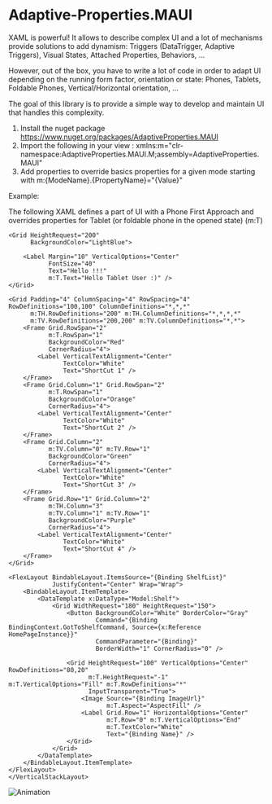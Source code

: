 # Adaptive-Properties.MAUI

XAML is powerful! It allows to describe complex UI and a lot of mechanisms provide solutions to add dynamism: Triggers (DataTrigger, Adaptive Triggers), Visual States, Attached Properties, Behaviors, ...

However, out of the box, you have to write a lot of code in order to adapt UI depending on the running form factor, orientation or state: Phones, Tablets, Foldable Phones, Vertical/Horizontal orientation, ...

The goal of this library is to provide a simple way to develop and maintain UI that handles this complexity.

1) Install the nuget package https://www.nuget.org/packages/AdaptiveProperties.MAUI
2) Import the following in your view : xmlns:m="clr-namespace:AdaptiveProperties.MAUI.M;assembly=AdaptiveProperties.MAUI"
3) Add properties to override basics properties for a given mode starting with m:{ModeName}.{PropertyName}="{Value}"

Example:

The following XAML defines a part of UI with a Phone First Approach and overrides properties for Tablet (or foldable phone in the opened state) (m:T)
```
<Grid HeightRequest="200"
      BackgroundColor="LightBlue">

    <Label Margin="10" VerticalOptions="Center"
           FontSize="40"
           Text="Hello !!!"
           m:T.Text="Hello Tablet User :)" />
</Grid>

<Grid Padding="4" ColumnSpacing="4" RowSpacing="4" RowDefinitions="100,100" ColumnDefinitions="*,*,*"
      m:TH.RowDefinitions="200" m:TH.ColumnDefinitions="*,*,*,*"
      m:TV.RowDefinitions="200,200" m:TV.ColumnDefinitions="*,*">
    <Frame Grid.RowSpan="2"
           m:T.RowSpan="1"
           BackgroundColor="Red"
           CornerRadius="4">
        <Label VerticalTextAlignment="Center"
               TextColor="White"
               Text="ShortCut 1" />
    </Frame>
    <Frame Grid.Column="1" Grid.RowSpan="2"
           m:T.RowSpan="1"
           BackgroundColor="Orange"
           CornerRadius="4">
        <Label VerticalTextAlignment="Center"
               TextColor="White"
               Text="ShortCut 2" />
    </Frame>
    <Frame Grid.Column="2"
           m:TV.Column="0" m:TV.Row="1"
           BackgroundColor="Green"
           CornerRadius="4">
        <Label VerticalTextAlignment="Center"
               TextColor="White"
               Text="ShortCut 3" />
    </Frame>
    <Frame Grid.Row="1" Grid.Column="2"
           m:TH.Column="3"
           m:TV.Column="1" m:TV.Row="1"
           BackgroundColor="Purple"
           CornerRadius="4">
        <Label VerticalTextAlignment="Center"
               TextColor="White"
               Text="ShortCut 4" />
    </Frame>
</Grid>

<FlexLayout BindableLayout.ItemsSource="{Binding ShelfList}"
            JustifyContent="Center" Wrap="Wrap">
    <BindableLayout.ItemTemplate>
        <DataTemplate x:DataType="Model:Shelf">
            <Grid WidthRequest="180" HeightRequest="150">
                <Button BackgroundColor="White" BorderColor="Gray"
                        Command="{Binding BindingContext.GotToShelfCommand, Source={x:Reference HomePageInstance}}"
                        CommandParameter="{Binding}"
                        BorderWidth="1" CornerRadius="0" />

                <Grid HeightRequest="100" VerticalOptions="Center" RowDefinitions="80,20"
                      m:T.HeightRequest="-1" m:T.VerticalOptions="Fill" m:T.RowDefinitions="*"
                      InputTransparent="True">
                    <Image Source="{Binding ImageUrl}"
                           m:T.Aspect="AspectFill" />
                    <Label Grid.Row="1" HorizontalOptions="Center"
                           m:T.Row="0" m:T.VerticalOptions="End"
                           m:T.TextColor="White"
                           Text="{Binding Name}" />
                </Grid>
            </Grid>
        </DataTemplate>
    </BindableLayout.ItemTemplate>
</FlexLayout>
</VerticalStackLayout>
```

![Animation](https://user-images.githubusercontent.com/21014908/205744308-580138e6-808f-4486-bbd3-a2a1105fd52a.gif)


